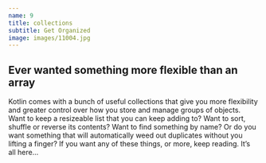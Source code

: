```yaml
---
name: 9
title: collections
subtitle: Get Organized
image: images/11004.jpg
---
```

## Ever wanted something more flexible than an array 
Kotlin comes with a bunch of useful collections that give you more flexibility and greater control over how you store and manage groups of objects. Want to keep a resizeable list that you can keep adding to? Want to sort, shuffle or reverse its contents? Want to find something by name? Or do you want something that will automatically weed out duplicates without you lifting a finger? If you want any of these things, or more, keep reading. It’s all here...